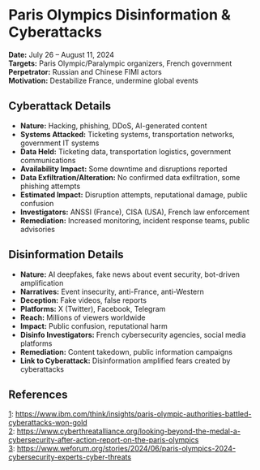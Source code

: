 # Paris Olympics Disinformation & Cyberattacks

**Date:** July 26 – August 11, 2024  
**Targets:** Paris Olympic/Paralympic organizers, French government  
**Perpetrator:** Russian and Chinese FIMI actors  
**Motivation:** Destabilize France, undermine global events

## Cyberattack Details

- **Nature:** Hacking, phishing, DDoS, AI-generated content
- **Systems Attacked:** Ticketing systems, transportation networks, government IT systems
- **Data Held:** Ticketing data, transportation logistics, government communications
- **Availability Impact:** Some downtime and disruptions reported
- **Data Exfiltration/Alteration:** No confirmed data exfiltration, some phishing attempts
- **Estimated Impact:** Disruption attempts, reputational damage, public confusion
- **Investigators:** ANSSI (France), CISA (USA), French law enforcement
- **Remediation:** Increased monitoring, incident response teams, public advisories

## Disinformation Details

- **Nature:** AI deepfakes, fake news about event security, bot-driven amplification
- **Narratives:** Event insecurity, anti-France, anti-Western
- **Deception:** Fake videos, false reports
- **Platforms:** X (Twitter), Facebook, Telegram
- **Reach:** Millions of viewers worldwide
- **Impact:** Public confusion, reputational harm
- **Disinfo Investigators:** French cybersecurity agencies, social media platforms
- **Remediation:** Content takedown, public information campaigns
- **Link to Cyberattack:** Disinformation amplified fears created by cyberattacks

## References

[1](https://www.ibm.com/think/insights/paris-olympic-authorities-battled-cyberattacks-won-gold): https://www.ibm.com/think/insights/paris-olympic-authorities-battled-cyberattacks-won-gold  
[2](https://www.cyberthreatalliance.org/looking-beyond-the-medal-a-cybersecurity-after-action-report-on-the-paris-olympics): https://www.cyberthreatalliance.org/looking-beyond-the-medal-a-cybersecurity-after-action-report-on-the-paris-olympics  
[3](https://www.weforum.org/stories/2024/06/paris-olympics-2024-cybersecurity-experts-cyber-threats): https://www.weforum.org/stories/2024/06/paris-olympics-2024-cybersecurity-experts-cyber-threats  

